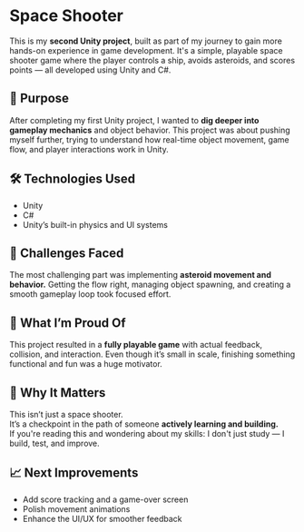 # Space Shooter

This is my **second Unity project**, built as part of my journey to gain more hands-on experience in game development. It's a simple, playable space shooter game where the player controls a ship, avoids asteroids, and scores points — all developed using Unity and C#.

## 🎯 Purpose

After completing my first Unity project, I wanted to **dig deeper into gameplay mechanics** and object behavior. This project was about pushing myself further, trying to understand how real-time object movement, game flow, and player interactions work in Unity.

## 🛠️ Technologies Used

- Unity  
- C#  
- Unity’s built-in physics and UI systems

## 🧩 Challenges Faced

The most challenging part was implementing **asteroid movement and behavior.** Getting the flow right, managing object spawning, and creating a smooth gameplay loop took focused effort.

## 🚀 What I’m Proud Of

This project resulted in a **fully playable game** with actual feedback, collision, and interaction. Even though it’s small in scale, finishing something functional and fun was a huge motivator.

## 👀 Why It Matters

This isn’t just a space shooter.  
It’s a checkpoint in the path of someone **actively learning and building.**  
If you're reading this and wondering about my skills: I don't just study — I build, test, and improve.

## 📈 Next Improvements

- Add score tracking and a game-over screen  
- Polish movement animations  
- Enhance the UI/UX for smoother feedback

